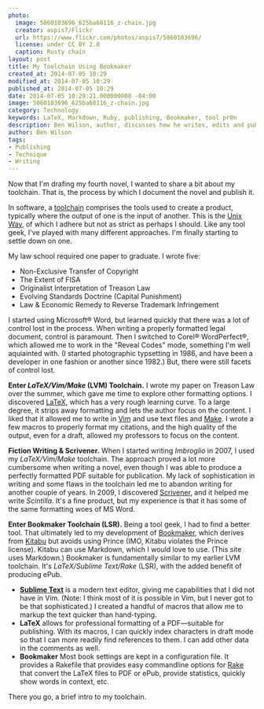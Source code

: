 ```yaml
---
photo:
  image: 5060103696_625ba60116_z-chain.jpg
  creator: aspis7/Flickr
  url: https://www.flickr.com/photos/aspis7/5060103696/
  license: under CC BY 2.0
  caption: Rusty chain
layout: post
title: My Toolchain Using Bookmaker
created_at: 2014-07-05 10:29
modified_at: 2014-07-05 10:29
published_at: 2014-07-05 10:29
date: 2014-07-05 10:29:21.000000000 -04:00
image: 5060103696_625ba60116_z-chain.jpg
category: Technology
keywords: LaTeX, Markdown, Ruby, publishing, Bookmaker, tool pr0n
description: Ben Wilson, author, discusses how he writes, edits and publishes a novel.
author: Ben Wilson
tags:
- Publishing
- Technique
- Writing
---
```


Now that I'm drafing my fourth novel, I wanted to share a bit about my toolchain. That is, the process by which I document the novel and publish it.

<!-- more -->
In software, a [toolchain](http://en.wikipedia.org/wiki/Toolchain) comprises the tools used to create a product, typically where the output of one is the input of another. This is the [Unix Way](http://en.wikipedia.org/wiki/Unix_philosophy), of which I adhere but not as strict as perhaps I should. Like any tool geek, I've played with many different approaches. I'm finally starting to settle down on one.

My law school required one paper to graduate. I wrote five:

* Non-Exclusive Transfer of Copyright
* The Extent of FISA
* Originalist Interpretation of Treason Law
* Evolving Standards Doctrine (Capital Punishment)
* Law & Economic Remedy to Reverse Trademark Infringement

I started using Microsoft® Word, but learned quickly that there was a lot of control lost in the process. When writing a properly formatted legal document, control is paramount. Then I switched to Corel® WordPerfect®, which allowed me to work in the "Reveal Codes" mode, something I'm well aquiainted with. (I started photographic typsetting in 1986, and have been a developer in one fashion or another since 1982.) But, there were still facets of control lost.

<a name='LVM'></a>
**Enter *LaTeX/Vim/Make* (LVM) Toolchain.** I wrote my paper on Treason Law over the summer, which gave me time to explore other formatting options. I discovered [LaTeX](http://en.wikipedia.org/wiki/LaTeX), which has a very rough learning curve. To a large degree, it strips away formatting and lets the author focus on the content. I liked that it allowed me to write in [Vim](http://en.wikipedia.org/wiki/Vim_%28text_editor%29) and use text files and [Make](http://en.wikipedia.org/wiki/Make_%28software%29). I wrote a few macros to properly format my citations, and the high quality of the output, even for a draft, allowed my professors to focus on the content.

**Fiction Writing & Scrivener.** When I started writing *Imbroglio* in 2007, I used my *LaTeX/Vim/Make* toolchain. The approach proved a lot more cumbersome when writing a novel, even though I was able to produce a perfectly formatted PDF suitable for publication. My lack of sophistication in writing and some flaws in the toolchain led me to abandon writing for another couple of years. In 2009, I discovered [Scrivener](http://www.literatureandlatte.com/scrivener.php), and it helped me write *Scintilla*. It's a fine product, but my experience is that it has some of the same formatting woes of MS Word.

<a name='LSR'></a>
**Enter Bookmaker Toolchain (LSR).** Being a tool geek, I had to find a better tool. That ultimately led to my development of [Bookmaker](https://github.com/Merovex/bookmaker), which derives from [Kitabu](https://github.com/fnando/kitabu) but avoids using Prince (IMO, Kitabu violates the Prince license). Kitabu can use Markdown, which I would love to use. (This site uses Markdown.) Bookmaker is fundamentally similar to my earlier LVM toolchain. It's *LaTeX/Sublime Text/Rake* (LSR), with the added benefit of producing ePub.

* **[Sublime Text](sublimetext.com)** is a modern text editor, giving me capabilities that I did not have in Vim. (Note: I think most of it is possible in Vim, but I never got to be that sophisticated.) I created a handful of macros that allow me to markup the text quicker than hand-typing.
* **LaTeX** allows for professional formatting of a PDF&mdash;suitable for publishing. With its macros, I can quickly index characters in draft mode so that I can more readily find references to them. I can add other data in the comments as well.
* **Bookmaker** Most book settings are kept in a configuration file. It provides a Rakefile that provides easy commandline options for [Rake](http://en.wikipedia.org/wiki/Rake_%28software%29) that convert the LaTeX files to PDF or ePub, provide statistics, quickly show words in context, etc.

There you go, a brief intro to my toolchain.
